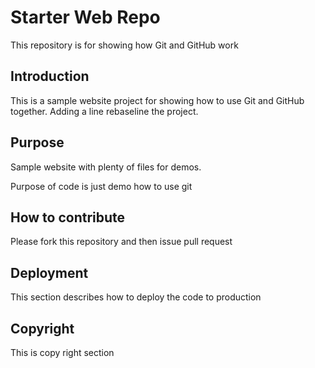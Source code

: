 # Starter Web Repo


This repository is for showing how Git and GitHub work

## Introduction

This is a sample website project for showing how to use
Git and GitHub together.  Adding a line rebaseline the project.

## Purpose

Sample website with plenty of files for demos.

Purpose of code is just demo how to use git 

## How to contribute

Please fork this repository and then issue pull request

## Deployment 

This section describes how to deploy the code to production

## Copyright 

This is copy right section